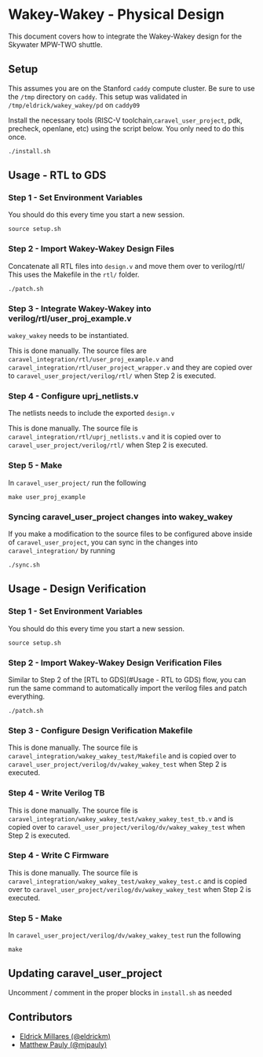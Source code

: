 # Wakey-Wakey - Physical Design

This document covers how to integrate the Wakey-Wakey design for the Skywater
MPW-TWO shuttle.

## Setup
This assumes you are on the Stanford `caddy` compute cluster.
Be sure to use the `/tmp` directory on `caddy`.
This setup was validated in `/tmp/eldrick/wakey_wakey/pd` on `caddy09`

Install the necessary tools (RISC-V toolchain,`caravel_user_project`, pdk,
precheck, openlane, etc) using the script below. You only need to do this once.

```
./install.sh
```

## Usage - RTL to GDS

### Step 1 - Set Environment Variables
You should do this every time you start a new session.

```
source setup.sh
```

### Step 2 - Import Wakey-Wakey Design Files
Concatenate all RTL files into `design.v` and move them over to verilog/rtl/
This uses the Makefile in the `rtl/` folder.

```
./patch.sh
```

### Step 3 - Integrate Wakey-Wakey into verilog/rtl/user_proj_example.v
`wakey_wakey` needs to be instantiated.

This is done manually. The source files are
`caravel_integration/rtl/user_proj_example.v` and
`caravel_integration/rtl/user_project_wrapper.v`
and they are copied over to
`caravel_user_project/verilog/rtl/` when Step 2 is
executed.


### Step 4 - Configure uprj_netlists.v
The netlists needs to include the exported `design.v`

This is done manually. The source file is
`caravel_integration/rtl/uprj_netlists.v` and it is copied over to
`caravel_user_project/verilog/rtl/` when Step 2 is
executed.

### Step 5 - Make
In `caravel_user_project/` run the following

```
make user_proj_example
```

### Syncing caravel_user_project changes into wakey_wakey
If you make a modification to the source files to be configured above inside of
`caravel_user_project`, you can sync in the changes into `caravel_integration/`
by running

```
./sync.sh
```

## Usage - Design Verification

### Step 1 - Set Environment Variables
You should do this every time you start a new session.

```
source setup.sh
```

### Step 2 - Import Wakey-Wakey Design Verification Files
Similar to Step 2 of the [RTL to GDS](#Usage - RTL to GDS) flow, you can run
the same command to automatically import the verilog files and patch everything.

```
./patch.sh
```


### Step 3 - Configure Design Verification Makefile
This is done manually. The source file is
`caravel_integration/wakey_wakey_test/Makefile` and is copied over to
`caravel_user_project/verilog/dv/wakey_wakey_test` when Step 2 is
executed.

### Step 4 - Write Verilog TB
This is done manually. The source file is
`caravel_integration/wakey_wakey_test/wakey_wakey_test_tb.v` and is copied over
to `caravel_user_project/verilog/dv/wakey_wakey_test` when Step 2 is
executed.

### Step 4 - Write C Firmware
This is done manually. The source file is
`caravel_integration/wakey_wakey_test/wakey_wakey_test.c` and is copied over
to `caravel_user_project/verilog/dv/wakey_wakey_test` when Step 2 is
executed.

### Step 5 - Make
In `caravel_user_project/verilog/dv/wakey_wakey_test` run the following

```
make
```


## Updating caravel_user_project
Uncomment / comment in the proper blocks in `install.sh` as needed


## Contributors
- [Eldrick Millares (@eldrickm)](https://github.com/eldrickm)
- [Matthew Pauly (@mjpauly)](https://github.com/mjpauly)
